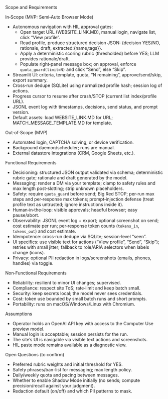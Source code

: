 Scope and Requirements

In‑Scope (MVP: Semi‑Auto Browser Mode)
- Autonomous navigation with HIL approval gates:
  - Open target URL (WEBSITE_LINK.MD), manual login, navigate list, click “View profile”.
  - Read profile, produce structured decision JSON: {decision YES/NO, rationale, draft, extracted:{name,tags}}.
  - Apply a deterministic scoring rubric (thresholded) before YES; LLM provides rationale/draft.
  - Populate right‑panel message box; on approval, enforce `quota_guard(limit=N)` and click “Send”, else “Skip”.
- Streamlit UI: criteria, template, quota, “N remaining”, approve/send/skip, export summary.
- Cross‑run dedupe (SQLite) using normalized profile hash; session log of actions.
- Progress cursor to resume after crash/STOP (current list index/profile URL).
- JSONL event log with timestamps, decisions, send status, and prompt version.
- Default assets: load WEBSITE_LINK.MD for URL; MATCH_MESSAGE_TEMPLATE.MD for template.

Out‑of‑Scope (MVP)
- Automated login, CAPTCHA solving, or device verification.
- Background daemon/scheduler; runs are manual.
- External datastore integrations (CRM, Google Sheets, etc.).

Functional Requirements
- Decisioning: structured JSON output validated via schema; deterministic rubric gate; rationale and draft generated by the model.
- Messaging: render a DM via your template; clamp to safety rules and max length post‑slotting; strip unknown placeholders.
- Safety: require `quota_guard` before send; Big Red STOP; per‑run max steps and per‑response max tokens; prompt‑injection defense (treat profile text as untrusted; ignore instructions inside it).
- Human‑in‑the‑loop: visible approvals; headful browser; easy pause/abort.
- Observability: JSONL event log + export; optional screenshot on send; cost estimate per run; per‑response token counts (`tokens_in`, `tokens_out`) and cost estimate.
- Idempotence: cross‑run dedupe via SQLite; session‑level “seen”.
- UI specifics: use visible text for actions (“View profile”, “Send”, “Skip”); retries with small jitter; fallback to role/ARIA selectors when labels change (icons).
- Privacy: optional PII redaction in logs/screenshots (emails, phones, handles) via toggle.

Non‑Functional Requirements
- Reliability: resilient to minor UI changes; supervised.
- Compliance: respect site ToS; rate‑limit and keep batch small.
- Security: keep secrets local; the model never sees credentials.
- Cost: token use bounded by small batch runs and short prompts.
- Portability: runs on macOS/Windows/Linux with Chromium.

Assumptions
- Operator holds an OpenAI API key with access to the Computer Use preview model.
- Manual login is acceptable; session persists for the run.
- The site’s UI is navigable via visible text actions and screenshots.
- HIL paste mode remains available as a diagnostic view.

Open Questions (to confirm)
- Preferred rubric weights and initial threshold for YES.
- Safety phrases/ban-list for messaging; max length policy.
- Daily/weekly quota and pacing between messages.
- Whether to enable Shadow Mode initially (no sends; compute precision/recall against your judgment).
 - Redaction default (on/off) and which PII patterns to mask.

